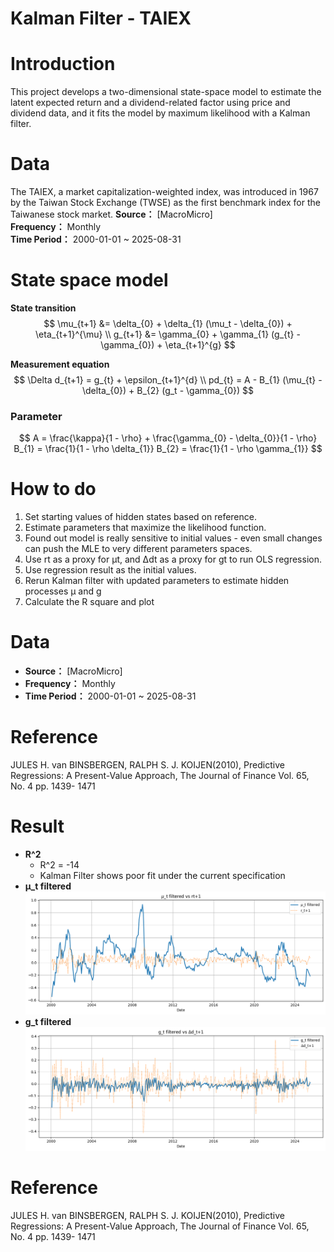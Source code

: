# Kalman Filter - TAIEX

# Introduction
This project develops a two-dimensional state-space model to estimate the latent expected return  and a dividend-related factor using price and dividend data, and it fits the model by maximum likelihood with a Kalman filter.

# Data
The TAIEX, a market capitalization-weighted index, was introduced in 1967 by the Taiwan Stock Exchange (TWSE) as the first benchmark index for the Taiwanese stock market.
**Source：** [MacroMicro]  
**Frequency：** Monthly  
**Time Period：** 2000-01-01 ~ 2025-08-31

# State space model
**State transition**
$$
 \mu_{t+1} &= \delta_{0} + \delta_{1} (\mu_t - \delta_{0}) + \eta_{t+1}^{\mu} \\
g_{t+1} &= \gamma_{0} + \gamma_{1} (g_{t} - \gamma_{0}) + \eta_{t+1}^{g}   
$$

**Measurement equation**
$$
\Delta d_{t+1} = g_{t} + \epsilon_{t+1}^{d} \\ 
pd_{t} = A - B_{1} (\mu_{t} - \delta_{0}) + B_{2} (g_t - \gamma_{0})   
$$
### Parameter
$$
A = \frac{\kappa}{1 - \rho} + \frac{\gamma_{0} - \delta_{0}}{1 - \rho}
B_{1} = \frac{1}{1 - \rho \delta_{1}}
B_{2} = \frac{1}{1 - \rho \gamma_{1}}
$$

# How to do
1. Set starting values of hidden states based on reference.
2. Estimate parameters that maximize the likelihood function.
3. Found out model is really sensitive to initial values - even small changes can push the MLE to very different parameters spaces.
4. Use rt as a proxy for μt, and Δdt as a proxy for gt to run OLS regression.
5. Use regression result as the initial values.
6. Rerun Kalman filter with updated parameters to estimate hidden processes μ and g
7. Calculate the R square and plot


# Data
- **Source：** [MacroMicro]  
- **Frequency：** Monthly  
- **Time Period：** 2000-01-01 ~ 2025-08-31

# Reference
JULES H. van BINSBERGEN, RALPH S. J. KOIJEN(2010), Predictive Regressions: A Present-Value Approach, The Journal of Finance Vol. 65, No. 4 pp. 1439- 1471

# Result
- **R^2**  
  - R^2 = -14
  - Kalman Filter shows poor fit under the current specification
- **μ_t filtered**  
![μ_t result](plots/mu_t%20filtered.png)
- **g_t filtered**
![g_t result](plots/g_t%20filtered.png)

# Reference
JULES H. van BINSBERGEN, RALPH S. J. KOIJEN(2010), Predictive Regressions: A Present-Value Approach, The Journal of Finance Vol. 65, No. 4 pp. 1439- 1471
